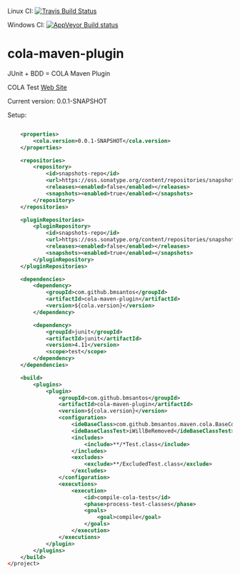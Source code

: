Linux CI: [![Travis Build Status](https://travis-ci.org/bmsantos/cola-maven-plugin.svg?branch=master)](https://travis-ci.org/bmsantos/cola-maven-plugin)

Windows CI: [![AppVeyor Build status](https://ci.appveyor.com/api/projects/status/3k6ewjhnvr2itn9c)](https://ci.appveyor.com/project/bmsantos/cola-maven-plugin)

cola-maven-plugin
==================

JUnit + BDD = COLA Maven Plugin

COLA Test [Web Site](http://bmsantos.github.io/cola-maven-plugin/)

Current version: 0.0.1-SNAPSHOT

Setup:
```xml

    <properties>
        <cola.version>0.0.1-SNAPSHOT</cola.version>
    </properties>

    <repositories>
        <repository>
            <id>snapshots-repo</id>
            <url>https://oss.sonatype.org/content/repositories/snapshots</url>
            <releases><enabled>false</enabled></releases>
            <snapshots><enabled>true</enabled></snapshots>
        </repository>
    </repositories>

    <pluginRepositories>
        <pluginRepository>
            <id>snapshots-repo</id>
            <url>https://oss.sonatype.org/content/repositories/snapshots</url>
            <releases><enabled>false</enabled></releases>
            <snapshots><enabled>true</enabled></snapshots>
        </pluginRepository>
    </pluginRepositories>

    <dependencies>
        <dependency>
            <groupId>com.github.bmsantos</groupId>
            <artifactId>cola-maven-plugin</artifactId>
            <version>${cola.version}</version>
        </dependency>

        <dependency>
            <groupId>junit</groupId>
            <artifactId>junit</artifactId>
            <version>4.11</version>
            <scope>test</scope>
        </dependency>
    </dependencies>

    <build>
        <plugins>
            <plugin>
                <groupId>com.github.bmsantos</groupId>
                <artifactId>cola-maven-plugin</artifactId>
                <version>${cola.version}</version>
                <configuration>
                    <ideBaseClass>com.github.bmsantos.maven.cola.BaseColaTest</ideBaseClass>
                    <ideBaseClassTest>iWillBeRemoved</ideBaseClassTest>
                    <includes>
                        <include>**/*Test.class</include>
                    </includes>
                    <excludes>
                        <exclude>**/ExcludedTest.class</exclude>
                    </excludes>
                </configuration>
                <executions>
                    <execution>
                        <id>compile-cola-tests</id>
                        <phase>process-test-classes</phase>
                        <goals>
                            <goal>compile</goal>
                        </goals>
                    </execution>
                </executions>
            </plugin>
        </plugins>
    </build>
</project>
```
